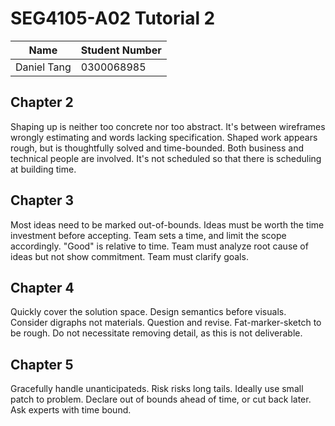 # SEG4105-A02 Tutorial 2

|Name|Student Number|
|---|---|
|Daniel Tang|0300068985|

## Chapter 2

Shaping up is neither too concrete nor too abstract. It's between wireframes wrongly estimating and words lacking specification. Shaped work appears rough, but is thoughtfully solved and time-bounded. Both business and technical people are involved. It's not scheduled so that there is scheduling at building time.

## Chapter 3

Most ideas need to be marked out-of-bounds. Ideas must be worth the time investment before accepting. Team sets a time, and limit the scope accordingly. "Good" is relative to time. Team must analyze root cause of ideas but not show commitment. Team must clarify goals.

## Chapter 4

Quickly cover the solution space. Design semantics before visuals. Consider digraphs not materials. Question and revise. Fat-marker-sketch to be rough. Do not necessitate removing detail, as this is not deliverable.

## Chapter 5

Gracefully handle unanticipateds. Risk risks long tails. Ideally use small patch to problem. Declare out of bounds ahead of time, or cut back later. Ask experts with time bound.
